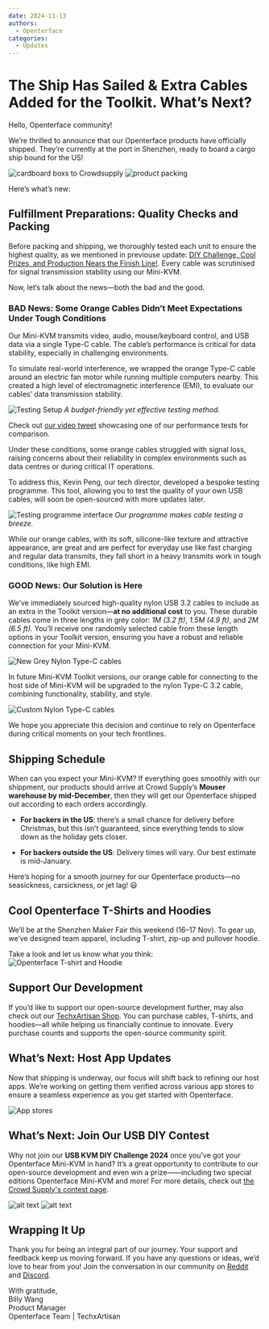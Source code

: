 ```yaml
---
date: 2024-11-13
authors:
  - Openterface
categories:
  - Updates
---
```


# The Ship Has Sailed & Extra Cables Added for the Toolkit. What’s Next?

Hello, Openterface community!

We’re thrilled to announce that our Openterface products have officially shipped. They’re currently at the port in Shenzhen, ready to board a cargo ship bound for the US!

![cardboard boxs to Crowdsupply](pic/241107-s.jpeg)
![product packing](pic/241107-p.jpg)

Here’s what’s new:

## Fulfillment Preparations: Quality Checks and Packing

Before packing and shipping, we thoroughly tested each unit to ensure the highest quality, as we mentioned in previouse update: [DIY Challenge, Cool Prizes, and Production Nears the Finish Line!](https://www.crowdsupply.com/techxartisan/openterface-mini-kvm/updates/diy-challenge-cool-prizes-and-production-nears-the-finish-line). Every cable was scrutinised for signal transmission stability using our Mini-KVM.

Now, let’s talk about the news—both the bad and the good.

### BAD News: Some Orange Cables Didn’t Meet Expectations Under Tough Conditions

Our Mini-KVM transmits video, audio, mouse/keyboard control, and USB data via a single Type-C cable. The cable’s performance is critical for data stability, especially in challenging environments.

To simulate real-world interference, we wrapped the orange Type-C cable around an electric fan motor while running multiple computers nearby. This created a high level of electromagnetic interference (EMI), to evaluate our cables’ data transmission stability.

![Testing Setup](pic/241107-0.jpg)
*A budget-friendly yet effective testing method.*

Check out [our video tweet](https://x.com/TechxArtisan/status/1856559677296816347) showcasing one of our performance tests for comparison.

Under these conditions, some orange cables struggled with signal loss, raising concerns about their reliability in complex environments such as data centres or during critical IT operations.

To address this, Kevin Peng, our tech director, developed a bespoke testing programme. This tool, allowing you to test the quality of your own USB cables, will soon be open-sourced with more updates later.

![Testing programme interface](pic/241107-1.jpg)
*Our programme makes cable testing a breeze.*

While our orange cables, with its soft, silicone-like texture and attractive appearance, are great and are perfect for everyday use like fast charging and regular data transmits, they fall short in a heavy transmits work in tough conditions, like high EMI.

### GOOD News: Our Solution is Here

We’ve immediately sourced high-quality nylon USB 3.2 cables to include as an extra in the Toolkit version—**at no additional cost** to you. These durable cables come in three lengths in grey color: *1M (3.2 ft)*, *1.5M (4.9 ft)*, and *2M (6.5 ft)*. You’ll receive one randomly selected cable from these length options in your Toolkit version, ensuring you have a robust and reliable connection for your Mini-KVM.

![New Grey Nylon Type-C cables](pic/241107-2.jpg)

In future Mini-KVM Toolkit versions, our orange cable for connecting to the host side of Mini-KVM will be upgraded to the nylon Type-C 3.2 cable, combining functionality, stability, and style.

![Custom Nylon Type-C cables](pic/241107-3.jpg)

We hope you appreciate this decision and continue to rely on Openterface during critical moments on your tech frontlines.

## Shipping Schedule
When can you expect your Mini-KVM?
If everything goes smoothly with our shippment, our products should arrive at Crowd Supply’s **Mouser warehouse by mid-December**, then they will get our Openterface shipped out according to each orders accordingly.

- **For backers in the US**: there’s a small chance for delivery before Christmas, but this isn’t guaranteed, since everything tends to slow down as the holiday gets closer.

- **For backers outside the US**: Delivery times will vary. Our best estimate is mid-January.

Here’s hoping for a smooth journey for our Openterface products—no seasickness, carsickness, or jet lag! 😃

## Cool Openterface T-Shirts and Hoodies

We’ll be at the Shenzhen Maker Fair this weekend (16–17 Nov). To gear up, we’ve designed team apparel, including T-shirt, zip-up and pullover hoodie.

Take a look and let us know what you think:
![Openterface T-shirt and Hoodie](pic/241107-c.jpg)

## Support Our Development

If you’d like to support our open-source development further, may also check out our [TechxArtisan Shop](shop.techxartisan.com). You can purchase cables, T-shirts, and hoodies—all while helping us financially continue to innovate. Every purchase counts and supports the open-source community spirit.

## What’s Next: Host App Updates

Now that shipping is underway, our focus will shift back to refining our host apps. We’re working on getting them verified across various app stores to ensure a seamless experience as you get started with Openterface.

![App stores](pic/241107-4.png)

## What’s Next: Join Our USB DIY Contest

Why not join our **USB KVM DIY Challenge 2024** once you’ve got your Openterface Mini-KVM in hand? It’s a great opportunity to contribute to our open-source development and even win a prize——including two special editions Openterface Mini-KVM and more! For more details, check out [the Crowd Supply's contest page](https://www.crowdsupply.com/techxartisan/usb-kvm-diy-challenge-2024).

![alt text](pic/usb-kvm-diy-2024-logo.svg)
![alt text](pic/openterface-241017-03_jpg_md-xl.jpg)

## Wrapping It Up

Thank you for being an integral part of our journey. Your support and feedback keep us moving forward. If you have any questions or ideas, we’d love to hear from you! Join the conversation in our community on [Reddit](https://openterface.com/reddit) and [Discord](https://openterface.com/discord).

With gratitude,  
Billy Wang  
Product Manager  
Openterface Team | TechxArtisan